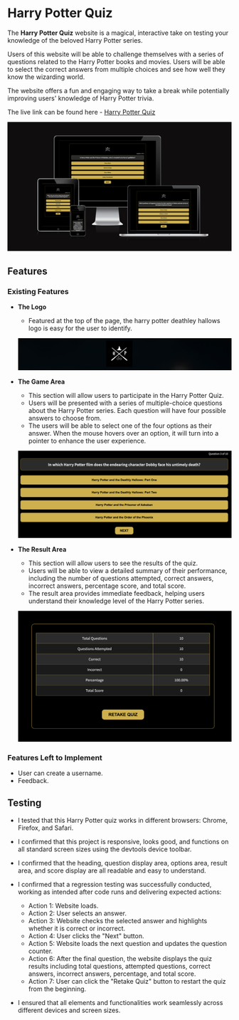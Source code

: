 # Harry Potter Quiz

The **Harry Potter Quiz** website is a magical, interactive take on testing your knowledge of the beloved Harry Potter series.

Users of this website will be able to challenge themselves with a series of questions related to the Harry Potter books and movies. Users will be able to select the correct answers from multiple choices and see how well they know the wizarding world.

The website offers a fun and engaging way to take a break while potentially improving users' knowledge of Harry Potter trivia.

The live link can be found here - [Harry Potter Quiz](https://bryangon13.github.io/Harry-Potter-Quiz/)

![Harry Potter Quiz Am I Responsive Image](./assets/images/responsive.png)

## Features

### Existing Features

- __The Logo__

    - Featured at the top of the page, the harry potter deathley hallows logo is easy for the user to identify. 

    ![Logo](./assets/images/header.png)

- __The Game Area__

    - This section will allow users to participate in the Harry Potter Quiz.
    - Users will be presented with a series of multiple-choice questions about the Harry Potter series. Each question will have four possible answers to choose from.
    - The users will be able to select one of the four options as their answer. When the mouse hovers over an option, it will turn into a pointer to enhance the user experience.

    ![Game Area](./assets/images/game-area.png)

- __The Result Area__

    - This section will allow users to see the results of the quiz.
    - Users will be able to view a detailed summary of their performance, including the number of questions attempted, correct answers, incorrect answers, percentage score, and total score.
    - The result area provides immediate feedback, helping users understand their knowledge level of the Harry Potter series.

    ![Results Area](./assets/images/results.png) 

### Features Left to Implement

- User can create a username.
- Feedback.

## Testing
- I tested that this Harry Potter quiz works in different browsers: Chrome, Firefox, and Safari.
- I confirmed that this project is responsive, looks good, and functions on all standard screen sizes using the devtools device toolbar.
- I confirmed that the heading, question display area, options area, result area, and score display are all readable and easy to understand.
- I confirmed that a regression testing was successfully conducted, working as intended after code runs and delivering expected actions:

    -  Action 1: Website loads.
    -  Action 2: User selects an answer.
    -  Action 3: Website checks the selected answer and highlights whether it is correct or incorrect.
    -  Action 4: User clicks the "Next" button.
    -  Action 5: Website loads the next question and updates the question counter.
    -  Action 6: After the final question, the website displays the quiz results including total questions, attempted questions, correct answers, incorrect answers, percentage, and total score.
    -  Action 7: User can click the "Retake Quiz" button to restart the quiz from the beginning.

- I ensured that all elements and functionalities work seamlessly across different devices and screen sizes.
